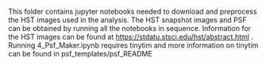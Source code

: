 This folder contains jupyter notebooks needed to download and preprocess the HST images used in the analysis. The HST snapshot images and PSF can be obtained by running all the notebooks in sequence. Information for the HST images can be found at https://stdatu.stsci.edu/hst/abstract.html . Running 4_Psf_Maker.ipynb requires tinytim and more information on tinytim can be found in psf_templates/psf_README